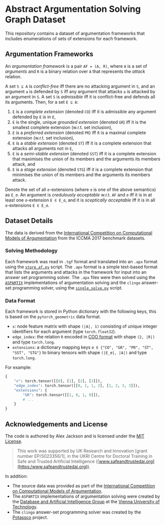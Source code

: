 # Abstract Argumentation Solving Graph Dataset

This repository contains a dataset of argumentation frameworks that includes enumerations of sets of extensions for each framework.


## Argumentation Frameworks

An *argumentation framework* is a pair `AF = (A, R)`, where `A` is a set of *arguments* and `R` is a binary relation over `A` that represents the *attack* relation. 

A set `S ⊆ A` is *conflict-free* iff there are no attacking argument in `S`, and an argument `a` is defended by `S` iff any argument that attacks `a` is attacked by an argument in `S`. 
A set `S` is *admissible* iff it is conflict-free and defends all its arguments.
Then, for a set `E ⊆ A`:

1. `E` is a *complete extension* (denoted `CO`) iff it is admissible any argument defended by `E` is in `E`,
2. `E` is the single, unique *grounded extension* (denoted `GR`) iff it is the smallest complete extension (w.r.t. set inclusion),
3. `E` is a *preferred extension* (denoted `PR`) iff it is a maximal complete extension (w.r.t. set inclusion),
4. `E` is a *stable extension* (denoted `ST`) iff it is a complete extension that attacks all arguments not in `E`,
5. `E` is a *semi-stable extension* (denoted `SST`) iff it is a complete extension that maximises the union of its members and the arguments its members attack, and
6. `E` is a *stage extension* (denoted `STG`) iff it is a complete extension that minimises the union of its members and the arguments its members attack.

Denote the set of all `σ`-extensions (where `σ` is one of the above semantics) as `E_σ`.
An argument is *credulously acceptable* w.r.t. `AF` and `σ` iff it is in at least one `σ`-extension `E ∈ E_σ`, and it is *sceptically acceptable* iff it is in all `σ`-extensions `E ∈ E_σ`.


## Dataset Details

The data is derived from the [International Competition on Computational Models of Argumentation](http://argumentationcompetition.org/2017/) from the ICCMA 2017 benchmark datasets.

### Solving Methodology
Each framework was read in `.tgf` format and translated into an `.apx` format using the [`store_af.py`](store_af.py) script.
The `.apx` format is a simple text-based format that lists the arguments and attacks in the framework for input into an answer set programming solver.
The `.apx` files were then solved using the [`ASPARTIX`](https://www.dbai.tuwien.ac.at/research/argumentation/aspartix/) implementations of argumentation solving and the `clingo` answer-set programming solver, using the [`single_solve.py`](single_solve.py) script.



### Data Format
Each framework is stored in Python dictionary with the following keys, this is based on the `pytorch_geometric` data format.

- `x`: node feature matrix with shape `(|A|, 1)` consisting of unique integer identifiers for each argument (type `torch.float32`).
- `edge_index`: the relation `R` encoded in [COO format](https://pytorch.org/docs/stable/sparse.html#sparse-coo-docs) with shape `(2, |R|)` and type `torch.long`.
- `extensions`: a dictionary mapping keys `σ ∈ {"CO", "GR", "PR", "ST", "SST", "STG"}` to binary tensors with shape `(|E_σ|, |A|)` and type `torch.long`.


For example:

```python
{
    "x": torch.tensor([[0], [1], [2], [3]]),
    "edge_index": torch.tensor([[0, 1, 1, 2], [1, 2, 3, 3]]),
    "extensions": {
        "GR": torch.tensor([[1, 0, 1, 0]]),
        # ...
    }
}
```

## Acknowledgements and License

The code is authored by Alex Jackson and is licensed under the [MIT License](LICENSE).

> This work was supported by UK Research and Innovation [grant number EP/S023356/1], in the UKRI Centre for Doctoral Training in Safe and Trusted Artificial Intelligence ([www.safeandtrustedai.org](https:/www.safeandtrustedai.org)).

In addition:

- The source data was provided as part of the [International Competition on Computational Models of Argumentation](http://argumentationcompetition.org/2017/).
- The `ASPARTIX` implementations of argumentation solving were created by the [Database and Artificial Intelligence Group](https://www.dbai.tuwien.ac.at/) at the [Vienna University of Technology](https://www.tuwien.at/).
- The `clingo` answer-set programming solver was created by the [Potassco](https://potassco.org/) project.




